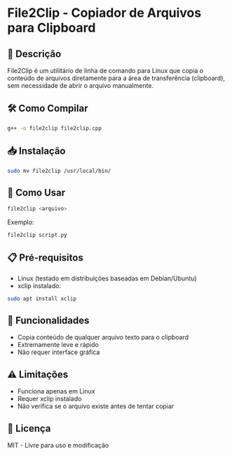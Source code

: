 # File2Clip - Copiador de Arquivos para Clipboard

## 📝 Descrição
File2Clip é um utilitário de linha de comando para Linux que copia o conteúdo de arquivos diretamente para a área de transferência (clipboard), sem necessidade de abrir o arquivo manualmente.

## 🛠️ Como Compilar

```bash
g++ -o file2clip file2clip.cpp
```

## 📥 Instalação

```bash
sudo mv file2clip /usr/local/bin/
```

## 🚀 Como Usar

```bash
file2clip <arquivo>
```

Exemplo:
```bash
file2clip script.py
```

## 📋 Pré-requisitos
- Linux (testado em distribuições baseadas em Debian/Ubuntu)
- xclip instalado:

```bash
sudo apt install xclip
```

## 🔧 Funcionalidades
- Copia conteúdo de qualquer arquivo texto para o clipboard
- Extremamente leve e rápido
- Não requer interface gráfica

## ⚠️ Limitações
- Funciona apenas em Linux
- Requer xclip instalado
- Não verifica se o arquivo existe antes de tentar copiar

## 📜 Licença
MIT - Livre para uso e modificação

